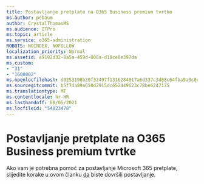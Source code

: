 ```yaml
---
title: Postavljanje pretplate na O365 Business premium tvrtke
ms.author: pebaum
author: CrystalThomasMS
ms.audience: ITPro
ms.topic: article
ms.service: o365-administration
ROBOTS: NOINDEX, NOFOLLOW
localization_priority: Normal
ms.assetid: a9192d32-8a5a-459d-808a-d18ce0e397da
ms.custom:
- "31"
- "1600002"
ms.openlocfilehash: d0253198b20f32497f1316284017a6d337c3d88c64fba9a3c8e05c0057b655d7
ms.sourcegitcommit: b5f7da89a650d2915dc652449623c78be6247175
ms.translationtype: MT
ms.contentlocale: hr-HR
ms.lasthandoff: 08/05/2021
ms.locfileid: "54023478"
---
```

# <a name="setting-up-your-o365-business-premium-subscription"></a>Postavljanje pretplate na O365 Business premium tvrtke

Ako vam je potrebna pomoć za postavljanje Microsoft 365 pretplate, slijedite korake u ovom članku [da](https://docs.microsoft.com/microsoft-365/admin/setup/setup?view=o365-worldwide&tabs=BusPremium) biste dovršili postavljanje.
  